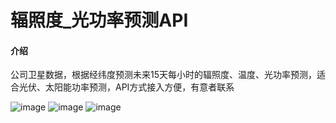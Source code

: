 # 辐照度_光功率预测API

#### 介绍
公司卫星数据，根据经纬度预测未来15天每小时的辐照度、温度、光功率预测，适合光伏、太阳能功率预测，API方式接入方便，有意者联系

 ![image](https://github.com/user-attachments/assets/f2ade949-a417-42d8-bec4-6e077a451946)
![image](https://github.com/user-attachments/assets/710fdb0b-4633-4b85-87a1-ac5081524bbd)
![image](https://github.com/user-attachments/assets/84bec1c9-efca-4922-88bb-10ae925b3c80)

